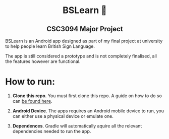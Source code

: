 <h1 align="center">BSLearn 👋</h1>
<h2 align="center">
  <b>CSC3094 Major Project</b>
</h2>


BSLearn is an Android app designed as part of my final project at university to help people learn British Sign Language. 

The app is still considered a prototype and is not completely finalised, all the features however are functional.

# How to run:

1. **Clone this repo**. You must first clone this repo. A guide on how to do so can [be found here](https://docs.github.com/en/repositories/creating-and-managing-repositories/cloning-a-repository).

2. **Android Device**. The apps requires an Android mobile device to run, you can either use a physical device or emulate one.

3. **Dependences**. Gradle will automatically aquire all the relevant dependencies needed to run the app.
